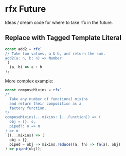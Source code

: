 # rfx Future

Ideas / dream code for where to take rfx in the future.

## Replace with Tagged Template Literal

```js
const add2 = rfx`
// Take two values, a & b, and return the sum.
add2(a: n, b: n) => Number
`(
  (a, b) => a + b
);
```

More complex example:

```js
const composeMixins = rfx`
/*
  Take any number of functional mixins
  and return their composition as a
  factory function.
*/
composeMixins(...mixins: [...Function]) => (
  obj = {}: o,
  piped?: o => m
) => m
`((...mixins) => (
  obj = {},
  piped = obj => mixins.reduce((a, fn) => fn(a), obj)
) => piped(obj));
```
